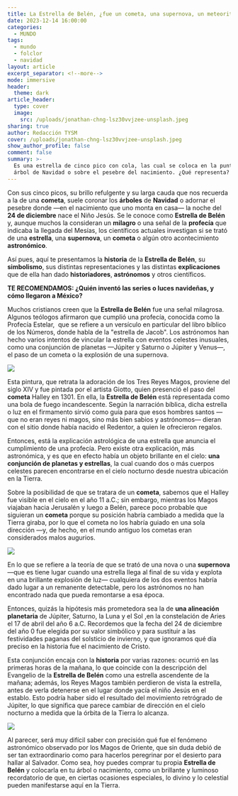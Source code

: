 ```yaml
---
title: La Estrella de Belén, ¿fue un cometa, una supernova, un meteorito o qué fue?
date: 2023-12-14 16:00:00
categories:
  - MUNDO
tags:
  - mundo
  - folclor
  - navidad
layout: article
excerpt_separator: <!--more-->
mode: immersive
header:
  theme: dark
article_header:
  type: cover
  image:
    src: /uploads/jonathan-chng-lsz30vvjzee-unsplash.jpeg
sharing: true
author: Redacción TYSM
cover: /uploads/jonathan-chng-lsz30vvjzee-unsplash.jpeg
show_author_profile: false
comment: false
summary: >-
  Es una estrella de cinco pico con cola, las cual se coloca en la punta del
  árbol de Navidad o sobre el pesebre del nacimiento. ¿Qué representa?
---
```

Con sus cinco picos, su brillo refulgente y su larga cauda que nos recuerda a la de una **cometa**, suele coronar los **árboles** de **Navidad** o adornar el pesebre donde —en el nacimiento que uno monta en casa— la noche del **24 de diciembre** nace el Niño Jesús. Se le conoce como **Estrella de Belén** y, aunque muchos la consideran un **milagro** o una señal de la **profecía** que indicaba la llegada del Mesías, los científicos actuales investigan si se trató de una **estrella**, una **supernova**, un **cometa** o algún otro acontecimiento **astronómico**.

Así pues, aquí te presentamos la **historia** de la **Estrella de Belén**, su **simbolismo**, sus distintas representaciones y las distintas **explicaciones** que de ella han dado **historiadores**, **astrónomos** y otros científicos.

**TE RECOMENDAMOS: ¿Quién inventó las series o luces navideñas, y cómo llegaron a México?**

Muchos cristianos creen que la **Estrella de Belén** fue una señal milagrosa. Algunos teólogos afirmaron que cumplió una profecía, conocida como la Profecía Estelar,&nbsp; que se refiere a un versículo en particular del libro bíblico de los Números, donde habla de la "estrella de Jacob". Los astrónomos han hecho varios intentos de vincular la estrella con eventos celestes inusuales, como una conjunción de planetas —Júpiter y Saturno o Júpiter y Venus—, el paso de un cometa o la explosión de una supernova.

![](https://upload.wikimedia.org/wikipedia/commons/f/f9/Giotto_-_Scrovegni_-_-18-_-_Adoration_of_the_Magi.jpg)

Esta pintura, que retrata la adoración de los Tres Reyes Magos, proviene del siglo XIV y fue pintada por el artista Giotto, quien presenció el paso del **cometa** Halley en 1301. En ella, la **Estrella de Belén** está representada como una bola de fuego incandescente. Según la narración bíblica, dicha estrella o luz en el firmamento sirvió como guía para que esos hombres santos —que no eran reyes ni magos, sino más bien sabios y astrónomos— dieran con el sitio donde había nacido el Redentor, a quien le ofrecieron regalos.

Entonces, está la explicación astrológica de una estrella que anuncia el cumplimiento de una profecía. Pero existe otra explicación, más astronómica, y es que en efecto había un objeto brillante en el cielo: **una conjunción de planetas y estrellas**, la cual cuando dos o más cuerpos celestes parecen encontrarse en el cielo nocturno desde nuestra ubicación en la Tierra.

Sobre la posibilidad de que se tratara de un **cometa**, sabemos que el Halley fue visible en el cielo en el año 11 a.C.; sin embargo, mientras los Magos viajaban hacia Jerusalén y luego a Belén, parece poco probable que siguieran un **cometa** porque su posición habría cambiado a medida que la Tierra giraba, por lo que el cometa no los habría guiado en una sola dirección —y, de hecho, en el mundo antiguo los cometas eran considerados malos augurios.

![](https://upload.wikimedia.org/wikipedia/commons/thumb/5/5b/Elihu_Vedder_-_Star_of_Bethlehem_-_1879-80.jpg/954px-Elihu_Vedder_-_Star_of_Bethlehem_-_1879-80.jpg)

En lo que se refiere a la teoría de que se trató de una nova o una **supernova** —que es tiene lugar cuando una estrella llega al final de su vida y explota en una brillante explosión de luz— cualquiera de los dos eventos habría dado lugar a un remanente detectable, pero los astrónomos no han encontrado nada que pueda remontarse a esa época.

Entonces, quizás la hipótesis más prometedora sea la de **una alineación planetaria** de Júpiter, Saturno, la Luna y el Sol ,en la constelación de Aries el 17 de abril del año 6 a.C. Recordemos que la fecha del 24 de diciembre del año 0 fue elegida por su valor simbólico y para sustituir a las festividades paganas del solsticio de invierno, y que ignoramos qué día preciso en la historia fue el nacimiento de Cristo.

Esta conjunción encaja con la **historia** por varias razones: ocurrió en las primeras horas de la mañana, lo que coincide con la descripción del Evangelio de la **Estrella de Belén** como una estrella ascendente de la mañana; además, los Reyes Magos también perdieron de vista la estrella, antes de verla detenerse en el lugar donde yacía el niño Jesús en el establo. Esto podría haber sido el resultado del movimiento retrógrado de Júpiter, lo que significa que parece cambiar de dirección en el cielo nocturno a medida que la órbita de la Tierra lo alcanza.

![](https://upload.wikimedia.org/wikipedia/commons/5/59/La_Epifan%C3%ADa.jpg)

Al parecer, será muy difícil saber con precisión qué fue el fenómeno astronómico observado por los Magos de Oriente, que sin duda debió de ser tan extraordinario como para hacerlos peregrinar por el desierto para hallar al Salvador. Como sea, hoy puedes comprar tu propia **Estrella de Belén** y colocarla en tu árbol o nacimiento, como un brillante y luminoso recordatorio de que, en ciertas ocasiones especiales, lo divino y lo celestial pueden manifestarse aquí en la Tierra.